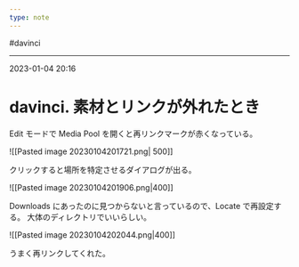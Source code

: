 ```yaml
---
type: note
---
```


#davinci 

---
2023-01-04  20:16

# davinci. 素材とリンクが外れたとき

Edit モードで Media Pool を開くと再リンクマークが赤くなっている。

![[Pasted image 20230104201721.png| 500]]

クリックすると場所を特定させるダイアログが出る。

![[Pasted image 20230104201906.png|400]]

Downloads にあったのに見つからないと言っているので、Locate で再設定する。
大体のディレクトリでいいらしい。

![[Pasted image 20230104202044.png|400]]

うまく再リンクしてくれた。
